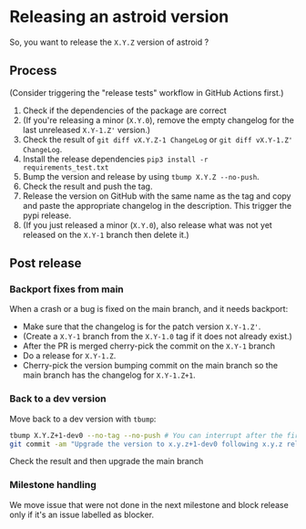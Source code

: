# Releasing an astroid version

So, you want to release the `X.Y.Z` version of astroid ?

## Process

(Consider triggering the "release tests" workflow in GitHub Actions first.)

1. Check if the dependencies of the package are correct
2. (If you're releasing a minor (`X.Y.0`), remove the empty changelog for the last
   unreleased `X.Y-1.Z'` version.)
3. Check the result of `git diff vX.Y.Z-1 ChangeLog` or `git diff vX.Y-1.Z' ChangeLog`.
4. Install the release dependencies `pip3 install -r requirements_test.txt`
5. Bump the version and release by using `tbump X.Y.Z --no-push`.
6. Check the result and push the tag.
7. Release the version on GitHub with the same name as the tag and copy and paste the
   appropriate changelog in the description. This trigger the pypi release.
8. (If you just released a minor (`X.Y.0`), also release what was not yet released on
   the `X.Y-1` branch then delete it.)

## Post release

### Backport fixes from main

When a crash or a bug is fixed on the main branch, and it needs backport:

- Make sure that the changelog is for the patch version `X.Y-1.Z'`.
- (Create a `X.Y-1` branch from the `X.Y-1.0` tag if it does not already exist.)
- After the PR is merged cherry-pick the commit on the `X.Y-1` branch
- Do a release for `X.Y-1.Z`.
- Cherry-pick the version bumping commit on the main branch so the main branch has the
  changelog for `X.Y-1.Z+1`.

### Back to a dev version

Move back to a dev version with `tbump`:

```bash
tbump X.Y.Z+1-dev0 --no-tag --no-push # You can interrupt after the first step
git commit -am "Upgrade the version to x.y.z+1-dev0 following x.y.z release"
```

Check the result and then upgrade the main branch

### Milestone handling

We move issue that were not done in the next milestone and block release only if it's an
issue labelled as blocker.
